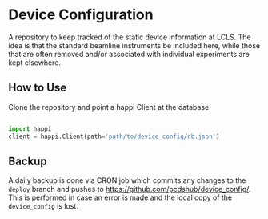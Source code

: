# Device Configuration
A repository to keep tracked of the static device information at LCLS. The idea is that
the standard beamline instruments be included here, while those that are often
removed and/or associated with individual experiments are kept elsewhere.

## How to Use
Clone the repository and point a happi Client at the database

```python

import happi
client = happi.Client(path='path/to/device_config/db.json')
```

## Backup
A daily backup is done via CRON job which commits any changes to the `deploy` branch and
pushes to https://github.com/pcdshub/device_config/. This is performed in case an error
is made and the local copy of the `device_config` is lost.
